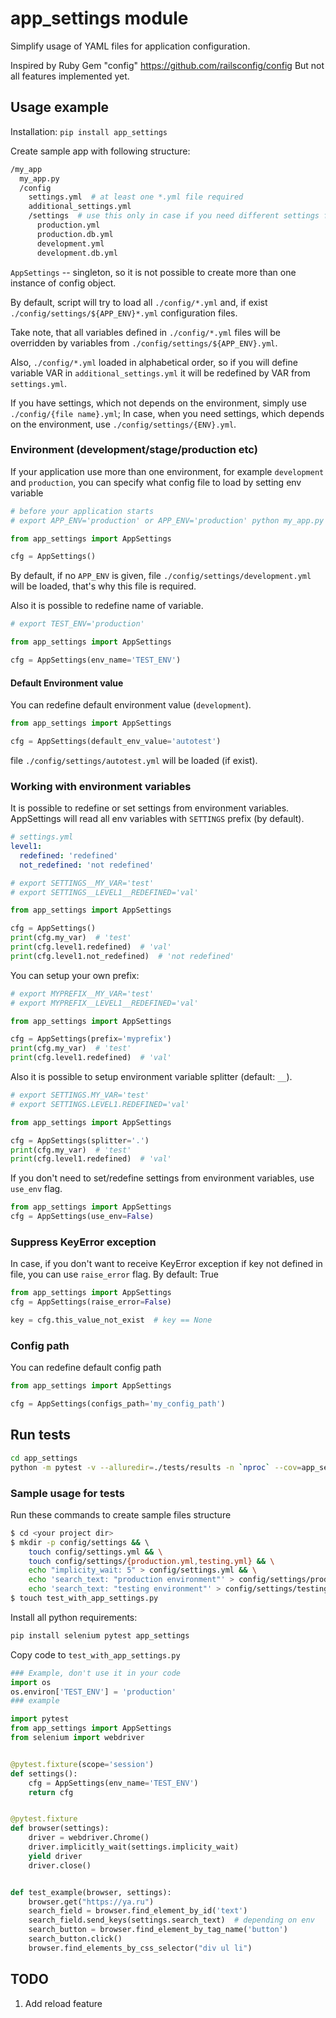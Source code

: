 # app_settings module
Simplify usage of YAML files for application configuration.

Inspired by Ruby Gem "config" https://github.com/railsconfig/config But not all features implemented yet.

## Usage example
Installation: `pip install app_settings`

Create sample app with following structure:
```bash
/my_app
  my_app.py
  /config
    settings.yml  # at least one *.yml file required
    additional_settings.yml
    /settings  # use this only in case if you need different settings for your environments
      production.yml
      production.db.yml
      development.yml
      development.db.yml   
```
`AppSettings` -- singleton, so it is not possible to create more than one instance of config object.

By default, script will try to load all `./config/*.yml` and, if exist `./config/settings/${APP_ENV}*.yml` configuration files.

Take note, that all variables defined in `./config/*.yml` files will be overridden by variables from `./config/settings/${APP_ENV}.yml`.

Also, `./config/*.yml` loaded in alphabetical order, so if you will define variable VAR in `additional_settings.yml` it will be redefined by VAR from `settings.yml`.

If you have settings, which not depends on the environment, simply use `./config/{file name}.yml`; In case, when you need settings, which depends on the environment, use `./config/settings/{ENV}.yml`.

### Environment (development/stage/production etc)
If your application use more than one environment, for example `development` and `production`, you can specify what config file to load by setting env variable
```python
# before your application starts
# export APP_ENV='production' or APP_ENV='production' python my_app.py 

from app_settings import AppSettings

cfg = AppSettings()
```
By default, if no `APP_ENV` is given, file `./config/settings/development.yml` will be loaded, that's why this file is required.

Also it is possible to redefine name of variable.
```python
# export TEST_ENV='production'

from app_settings import AppSettings

cfg = AppSettings(env_name='TEST_ENV')
```

#### Default Environment value
You can redefine default environment value (`development`).
```python
from app_settings import AppSettings

cfg = AppSettings(default_env_value='autotest')
```
file `./config/settings/autotest.yml` will be loaded (if exist).

### Working with environment variables
It is possible to redefine or set settings from environment variables. AppSettings will read all env variables with `SETTINGS` prefix (by default).
```yaml
# settings.yml
level1:
  redefined: 'redefined'
  not_redefined: 'not redefined'
```

```python
# export SETTINGS__MY_VAR='test'
# export SETTINGS__LEVEL1__REDEFINED='val'

from app_settings import AppSettings

cfg = AppSettings()
print(cfg.my_var)  # 'test'
print(cfg.level1.redefined)  # 'val'
print(cfg.level1.not_redefined)  # 'not redefined'
```
You can setup your own prefix:
```python
# export MYPREFIX__MY_VAR='test'
# export MYPREFIX__LEVEL1__REDEFINED='val'

from app_settings import AppSettings

cfg = AppSettings(prefix='myprefix')
print(cfg.my_var)  # 'test'
print(cfg.level1.redefined)  # 'val'
```
Also it is possible to setup environment variable splitter (default: `__`). 
```python
# export SETTINGS.MY_VAR='test'
# export SETTINGS.LEVEL1.REDEFINED='val'

from app_settings import AppSettings

cfg = AppSettings(splitter='.')
print(cfg.my_var)  # 'test'
print(cfg.level1.redefined)  # 'val'
```

If you don't need to set/redefine settings from environment variables, use `use_env` flag.

```python
from app_settings import AppSettings
cfg = AppSettings(use_env=False)
```

### Suppress KeyError exception
In case, if you don't want to receive KeyError exception if key not defined in file, you can use `raise_error` flag. By default: True
```python
from app_settings import AppSettings
cfg = AppSettings(raise_error=False)

key = cfg.this_value_not_exist  # key == None
```

### Config path
You can redefine default config path
```python
from app_settings import AppSettings

cfg = AppSettings(configs_path='my_config_path')
```

## Run tests
```bash
cd app_settings
python -m pytest -v --alluredir=./tests/results -n `nproc` --cov=app_settings --cov-config .coveragerc ./tests
```

### Sample usage for tests
Run these commands to create sample files structure
```bash
$ cd <your project dir> 
$ mkdir -p config/settings && \ 
    touch config/settings.yml && \
    touch config/settings/{production.yml,testing.yml} && \
    echo "implicity_wait: 5" > config/settings.yml && \
    echo 'search_text: "production environment"' > config/settings/production.yml && \
    echo 'search_text: "testing environment"' > config/settings/testing.yml
$ touch test_with_app_settings.py
```
Install all python requirements:
```bash
pip install selenium pytest app_settings
```

Copy code to `test_with_app_settings.py`
```python
### Example, don't use it in your code
import os
os.environ['TEST_ENV'] = 'production'
### example

import pytest
from app_settings import AppSettings
from selenium import webdriver


@pytest.fixture(scope='session')
def settings():
    cfg = AppSettings(env_name='TEST_ENV')
    return cfg


@pytest.fixture
def browser(settings):
    driver = webdriver.Chrome()
    driver.implicitly_wait(settings.implicity_wait)
    yield driver
    driver.close()


def test_example(browser, settings):
    browser.get("https://ya.ru")
    search_field = browser.find_element_by_id('text')
    search_field.send_keys(settings.search_text)  # depending on env
    search_button = browser.find_element_by_tag_name('button')
    search_button.click()
    browser.find_elements_by_css_selector("div ul li")
```

## TODO
1. Add reload feature

